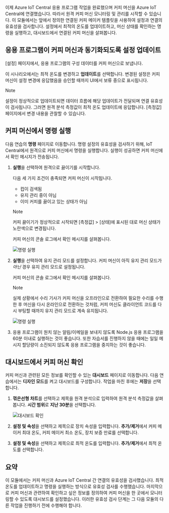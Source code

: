 이제 Azure IoT Central 응용 프로그램 작업을 완료했으며 커피 머신을 Azure IoT Central에 연결했습니다. 따라서 원격 커피 머신 모니터링 및 관리를 시작할 수 있습니다. 이 모듈에서는 앞에서 정의한 연결된 커피 메이커 템플릿을 사용하여 설정과 연결의 유효성을 검사합니다. 설정에서 최적의 온도를 업데이트하고, 머신 상태를 확인하는 명령을 실행하고, 대시보드에서 연결된 커피 머신을 살펴봅니다. 

## <a name="update-settings-to-sync-your-application-with-the-coffee-machine"></a>응용 프로그램이 커피 머신과 동기화되도록 설정 업데이트

[설정] 페이지에서, 응용 프로그램의 구성 데이터를 커피 머신으로 보냅니다. 

이 시나리오에서는 최적 온도를 변경하고 **업데이트**를 선택합니다. 변경된 설정은 커피 머신이 설정 변경에 응답했음을 승인할 때까지 UI에서 보류 중으로 표시됩니다. 

> [!NOTE]
> 설정이 정상적으로 업데이트되면 데이터 흐름에 해당 업데이트가 전달되며 연결 유효성이 검사됩니다. 그러면 원격 분석 측정값이 최적 온도 업데이트에 응답합니다. [측정값] 페이지에서 변경 내용을 관찰할 수 있습니다. 

## <a name="run-commands-on-the-coffee-machine"></a>커피 머신에서 명령 실행 
다음 연습의 **명령** 페이지로 이동합니다. 명령 설정의 유효성을 검사하기 위해, IoT Central에서 원격으로 커피 머신에서 명령을 실행합니다. 실행이 성공하면 커피 머신에서 확인 메시지가 전송됩니다.

1. **실행**을 선택하여 원격으로 끓이기를 시작합니다. 
    
    다음 세 가지 조건이 충족되면 커피 머신이 시작됩니다.
    - 컵이 검색됨
    - 유지 관리 중이 아님
    - 이미 커피를 끓이고 있는 상태가 아님  

    > [!NOTE]
    > 커피 끓이기가 정상적으로 시작되면 [측정값] > [상태]에 표시된 대로 머신 상태가 노란색으로 변경됩니다. 
    
    커피 머신의 콘솔 로그에서 확인 메시지를 살펴봅니다. 

    ![명령 실행](../images/4-commands-brewing.png)

1. **실행**을 선택하여 유지 관리 모드를 설정합니다. 커피 머신이 아직 유지 관리 모드가 *아닌* 경우 유지 관리 모드로 설정됩니다.
    
    커피 머신의 콘솔 로그에서 확인 메시지를 살펴봅니다. 

    > [!NOTE]
    > 실제 상황에서 수리 기사가 커피 머신을 오프라인으로 전환하여 필요한 수리를 수행한 후 머신을 다시 온라인으로 전환하는 것처럼, 커피 머신도 클라이언트 코드를 다시 부팅할 때까지 유지 관리 모드로 계속 유지됩니다.

    ![명령 실행](../images/4-commands-maintenance.png)

1. 응용 프로그램이 원치 않는 알림/이메일을 보내지 않도록 Node.js 응용 프로그램을 60분 이내로 실행하는 것이 좋습니다. 또한 자습서를 진행하지 않을 때에는 일일 메시지 할당량이 소진되지 않도록 응용 프로그램을 중지하는 것이 좋습니다.

## <a name="view-the-coffee-machine-in-the-dashboard"></a>대시보드에서 커피 머신 확인
커피 머신과 관련된 모든 정보를 확인할 수 있는 **대시보드** 페이지로 이동합니다. 다음 연습에서는 **디자인 모드**를 켜고 대시보드를 구성합니다. 작업을 마친 후에는 **저장**을 선택합니다.

1. **꺾은선형 차트**를 선택하고 제목을 원격 분석으로 입력하여 원격 분석 측정값을 살펴봅니다. **시간 범위**로 **지난 30분**을 선택합니다.

    ![대시보드 확인](../images/4-dashboard-a.png)

1. **설정 및 속성**을 선택하고 제목으로 장치 속성을 입력합니다. **추가/제거**에서 커피 메이커 최대 온도, 커피 메이커 최소 온도, 장치 보증 만료를 선택합니다. 

1. **설정 및 속성**을 선택하고 제목으로 최적 온도를 입력합니다. **추가/제거**에서 최적 온도를 선택합니다. 

## <a name="summary"></a>요약

이 모듈에서는 커피 머신과 Azure IoT Central 간 연결의 유효성을 검사했습니다. 최적 온도를 업데이트하고 명령을 실행하는 방식으로 유효성 검사를 수행했습니다. 마지막으로 커피 머신과 관련하여 확인하고 싶은 정보를 정의하여 커피 머신을 한 곳에서 모니터링할 수 있도록 대시보드를 설정했습니다. 이러한 유효성 검사 단계는 그 다음 모듈의 다른 작업을 진행하기 전에 수행해야 합니다. 